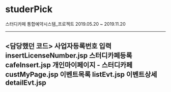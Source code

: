 # studerPick
스터디카페 통합예약시스템_프로젝트
    2019.05.20 ~ 2019.11.20
    
    
    
    
---------------------------------
<담당했던 코드>
    사업자등록번호 입력 insertLicenseNumber.jsp
    스터디카페등록 cafeInsert.jsp
    개인마이페이지 - 스터디카페 custMyPage.jsp
    이벤트목록 listEvt.jsp
    이벤트상세 detailEvt.jsp
---------------------------------

